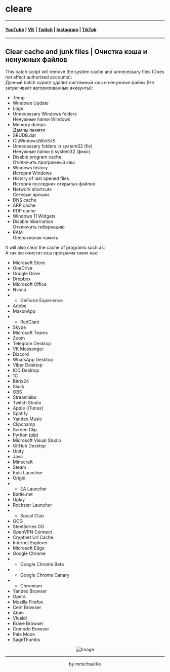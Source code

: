 # cleare
***
#### [YouTube](https://YouTube.com/mmichaelKo) | [VK](https://VK.com/id180544766) | [Twitch](https://Twitch.tv/mmichaelKo) | [Instagram](https://Instagram.com/mmichaelKo) | [TikTok](https://TikTok.com/@mmichaelko)
***
## Clear cache and junk files | Очистка кэша и ненужных файлов
This batch script will remove the system cache and unnecessary files (Does not affect authorized accounts):  
Данный batch скрипт удалит системный кэш и ненужные файлы (Не затрагивает авторизованные аккаунты):

- Temp
- Windows Update
- Logs
- Unnecessary Windows folders  
  Ненужные папки Windows
- Memory dumps  
  Дампы памяти
- SRUDB.dat
- C:\Windows\WinSxS
- Unnecessary folders in system32 (fix)  
  Ненужные папки в system32 (фикс)
- Disable program cache  
  Отключить програмный кэш
- Windows history  
  История Windows
- History of last opened files  
  История последних открытых файлов
- Network shortcuts  
  Сетевые ярлыки
- DNS cache
- ARP cache
- RDP cache
- Windows 11 Widgets
- Disable hibernation  
  Отключить гибернацию
- RAM  
  Оперативная память

It will also clear the cache of programs such as:  
А так же очистит кэш программ таких как:
- Microsoft Store
- OneDrive
- Google Drive
- Dropbox
- Microsoft Office
- Nvidia 
- - GeForce Experience
- Adobe
- MaxonApp
- - RedGiant
- Skype
- Microsoft Teams
- Zoom
- Telegram Desktop
- VK Messenger
- Discord
- WhatsApp Desktop
- Viber Desktop
- ICQ Desktop
- 1C
- Bitrix24
- Slack
- OBS
- Streamlabs
- Twitch Studio
- Apple (iTunes)
- Spotify
- Yandex.Music
- Clipchamp
- Screen Clip
- Python (pip)
- Microsoft Visual Studio
- GitHub Desktop
- Unity
- Java
- Minecraft
- Steam
- Epic Launcher
- Origin
- - EA Launcher
- Battle.net
- Uplay
- Rockstar Launcher 
- - Social Club
- GOG
- SteelSeries GG
- OpenVPN Connect
- Cryptnet Url Cache
- Internet Explorer
- Microsoft Edge
- Google Chrome
- - Google Chrome Beta
- - Google Chrome Canary
- - Chromium
- Yandex Browser
- Opera
- Mozilla Firefox
- Cent Browser
- Atom
- Vivaldi
- Brave Browser
- Comodo Browser
- Pale Moon
- SageThumbs

<div align="center">
<img alt="Image" src="https://github.com/mmichaelKo/cleare/blob/main/Image.png"/>

***
by mmichaelKo
